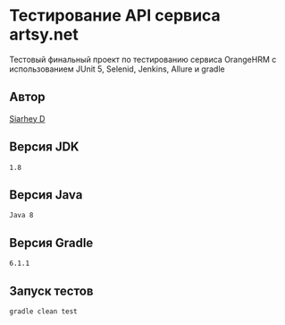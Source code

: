 # Тестирование API сервиса artsy.net

Тестовый финальный проект по тестированию сервиса OrangeHRM с использованием JUnit 5, Selenid, Jenkins, Allure и gradle

## Автор

[Siarhey D](https://github.com/Optic969)

## Версия JDK
```
1.8
```

## Версия Java
```
Java 8
```

## Версия Gradle
```
6.1.1
```

## Запуск тестов
```
gradle clean test
```